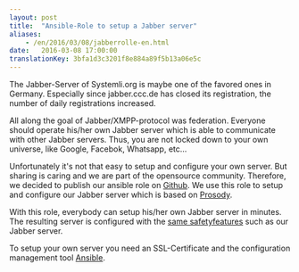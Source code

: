 ```yaml
---
layout: post 
title:  "Ansible-Role to setup a Jabber server"
aliases:
    - /en/2016/03/08/jabberrolle-en.html
date:   2016-03-08 17:00:00
translationKey: 3bfa1d3c3201f8e884a89f5b13a06e5c
---
```

The Jabber-Server of Systemli.org is maybe one of the favored ones in Germany. Especially since
jabber.ccc.de has closed its registration, the number of daily registrations increased.

All along the goal of Jabber/XMPP-protocol was federation. Everyone should operate his/her own Jabber server which is
able to communicate with other Jabber servers. Thus, you are not locked down to your own universe, like Google,
Facebok, Whatsapp, etc...

Unfortunately it's not that easy to setup and configure your own server. But sharing is caring and we are part of the
opensource community. Therefore, we decided to publish our ansible role on
[Github](https://github.com/systemli/ansible-role-prosody). We use this role to setup and configure our Jabber server
which is based on [Prosody](https://prosody.im/).

With this role, everybody can setup his/her own Jabber server in minutes. The resulting server is configured with the
[same safetyfeatures](https://xmpp.net/result.php?domain=jabber.systemli.org&type=client) such as our Jabber server.

To setup your own server you need an SSL-Certificate and the configuration management tool
[Ansible](http://www.ansible.com/).
